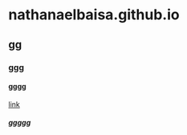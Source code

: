 # nathanaelbaisa.github.io
## gg
### ggg
#### gggg
[link](https://github.com/nathanlem1/MTF-Lib)
##### ggggg
